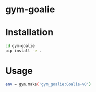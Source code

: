 # gym-goalie

# Installation

```bash
cd gym-goalie
pip install -e .
```

# Usage

```bash
env = gym.make('gym_goalie:Goalie-v0')
```
